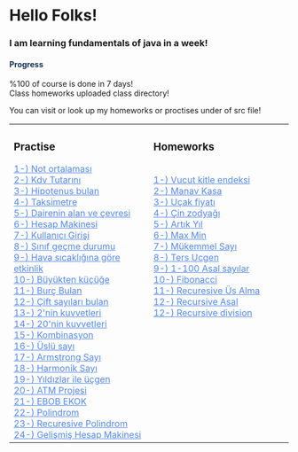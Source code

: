 <h1>Hello Folks!</h1>

<h3> I am learning fundamentals of java in a week!</h3>

<h4 style="color:#193457"> Progress </h4>
%100 of course is done in 7 days!<br>
Class homeworks uploaded class directory!<br>

You can visit or look up my homeworks or proctises under of src file!
<table><tr><td valign="top" width="50%">

### Practise
<div >  
<a href="https://github.com/Mens1s/java101/blob/master/src/p1.java" style="color:#5489ef;">1-) Not ortalaması</a>
<br><a href="https://github.com/Mens1s/java101/blob/master/src/p2.java" style="color:#5489ef;">2-) Kdv Tutarını </a>
<br><a href="https://github.com/Mens1s/java101/blob/master/src/p3.java" style="color:#5489ef;">3-) Hipotenus bulan</a>
<br><a href="https://github.com/Mens1s/java101/blob/master/src/p4.java" style="color:#5489ef;">4-) Taksimetre</a>
<br><a href="https://github.com/Mens1s/java101/blob/master/src/p5.java" style="color:#5489ef;">5-) Dairenin alan ve çevresi</a>
<br><a href="https://github.com/Mens1s/java101/blob/master/src/p6.java" style="color:#5489ef;">6-) Hesap Makinesi </a>
<br><a href="https://github.com/Mens1s/java101/blob/master/src/p7.java" style="color:#5489ef;">7-) Kullanıcı Girişi</a>
<br><a href="https://github.com/Mens1s/java101/blob/master/src/p8.java" style="color:#5489ef;">8-) Sınıf geçme durumu</a>
<br><a href="https://github.com/Mens1s/java101/blob/master/src/p9.java" style="color:#5489ef;">9-) Hava sıcaklığına göre etkinlik</a>
<br><a href="https://github.com/Mens1s/java101/blob/master/src/p10.java" style="color:#5489ef;">10-) Büyükten küçüğe</a>
<br><a href="https://github.com/Mens1s/java101/blob/master/src/p11.java" style="color:#5489ef;">11-) Burç Bulan</a>
<br><a href="https://github.com/Mens1s/java101/blob/master/src/p12.java" style="color:#5489ef;">12-) Çift sayıları bulan</a>
<br><a href="https://github.com/Mens1s/java101/blob/master/src/p13.java" style="color:#5489ef;">13-) 2'nin kuvvetleri</a>
<br><a href="https://github.com/Mens1s/java101/blob/master/src/p14.java" style="color:#5489ef;">14-) 20'nin kuvvetleri</a>
<br><a href="https://github.com/Mens1s/java101/blob/master/src/p15.java" style="color:#5489ef;">15-) Kombinasyon</a>
<br><a href="https://github.com/Mens1s/java101/blob/master/src/p16.java" style="color:#5489ef;">16-) Üslü sayı</a>
<br><a href="https://github.com/Mens1s/java101/blob/master/src/p17.java" style="color:#5489ef;">17-) Armstrong Sayı</a>
<br><a href="https://github.com/Mens1s/java101/blob/master/src/p18.java" style="color:#5489ef;">18-) Harmonik Sayı</a>
<br><a href="https://github.com/Mens1s/java101/blob/master/src/p19.java" style="color:#5489ef;">19-) Yıldızlar ile üçgen</a>
<br><a href="https://github.com/Mens1s/java101/blob/master/src/p20.java" style="color:#5489ef;">20-) ATM Projesi</a>
<br><a href="https://github.com/Mens1s/java101/blob/master/src/p21.java" style="color:#5489ef;">21-) EBOB EKOK</a>
<br><a href="https://github.com/Mens1s/java101/blob/master/src/p22.java" style="color:#5489ef;">22-) Polindrom</a>
<br><a href="https://github.com/Mens1s/java101/blob/master/src/p23.java" style="color:#5489ef;">23-) Recuresive Polindrom</a>
<br><a href="https://github.com/Mens1s/java101/blob/master/src/p24.java" style="color:#5489ef;">24-) Gelişmiş Hesap Makinesi</a>

</div>
</td><td valign="top" width="50%">

### Homeworks
<div>  
<br><a href="https://github.com/Mens1s/java101/blob/master/src/hw1.java" style="color:#5489ef;">1-) Vucut kitle endeksi</a>
<br><a href="https://github.com/Mens1s/java101/blob/master/src/hw2.java" style="color:#5489ef;">2-) Manav Kasa</a>
<br><a href="https://github.com/Mens1s/java101/blob/master/src/hw3.java" style="color:#5489ef;">3-) Uçak fiyatı</a>
<br><a href="https://github.com/Mens1s/java101/blob/master/src/hw4.java" style="color:#5489ef;">4-) Çin zodyağı</a>
<br><a href="https://github.com/Mens1s/java101/blob/master/src/hw5.java" style="color:#5489ef;">5-) Artık Yıl</a>
<br><a href="https://github.com/Mens1s/java101/blob/master/src/hw6.java" style="color:#5489ef;">6-) Max Min</a>
<br><a href="https://github.com/Mens1s/java101/blob/master/src/hw7.java" style="color:#5489ef;">7-) Mükemmel Sayı</a>
<br><a href="https://github.com/Mens1s/java101/blob/master/src/hw8.java" style="color:#5489ef;">8-) Ters Ucgen</a>
<br><a href="https://github.com/Mens1s/java101/blob/master/src/hw9.java" style="color:#5489ef;">9-) 1-100 Asal sayılar</a>
<br><a href="https://github.com/Mens1s/java101/blob/master/src/hw10.java" style="color:#5489ef;">10-) Fibonacci</a>
<br><a href="https://github.com/Mens1s/java101/blob/master/src/hw11.java" style="color:#5489ef;">11-) Recuresive Üs Alma</a>
<br><a href="https://github.com/Mens1s/java101/blob/master/src/hw12.java" style="color:#5489ef;">12-) Recursive Asal </a>
<br><a href="https://github.com/Mens1s/java101/blob/master/src/hw13.java" style="color:#5489ef;">12-) Recursive division </a>


</div>

</td></tr></table>  




